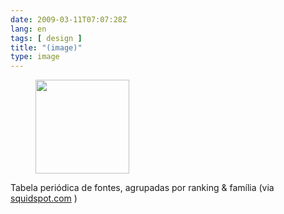 ```yaml
---
date: 2009-03-11T07:07:28Z
lang: en
tags: [ design ]
title: "(image)"
type: image
---
```


<figure>
<a
href="https://hugo.ferreira.cc/tabela-periodica-de-fontes-agrupadas-por-ranking/attachment/1230/"
rel="attachment"><img
src="/wp-content/uploads/2009/03/buAmlI5IVky365p3NUWZl1gao1_1280-150x150.jpg"
width="150" height="150" /></a></figure>

Tabela periódica de fontes, agrupadas por ranking & família (via
[squidspot.com](http://www.squidspot.com/Periodic_Table_of_Typefaces/Periodic_Table_of_Typefaces_large.jpg)
)

